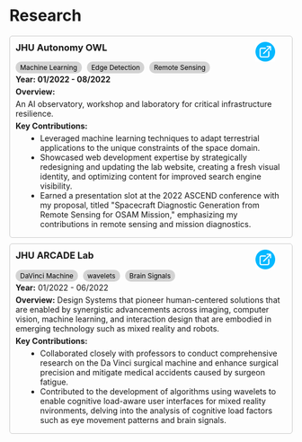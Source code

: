 <style>
.experience-card {
  border: 1px solid #ccc;
  border-radius: 5px;
  padding: 10px;
  margin-bottom: 10px;
  cursor: pointer; /* Add cursor pointer to indicate clickable */
  transition: transform 0.3s ease; /* Add transition for smooth animation */
  position: relative;
}

.experience-card:hover {
  transform: scale(1.05); /* Enlarge the card on hover */
}

.experience-card h3 {
  margin-top: 0;
}

.experience-card p {
  margin: 5px 0;
}

.experience-card ul {
  margin-top: 5px;
  margin-bottom: 5px;
}

.experience-card li {
  margin-left: 20px;
}

.experience-card .skills {
  margin-top: 5px;
}

.experience-card .skills span {
  background-color: #D3D3D3;
  color: #000000;
  padding: 3px 8px;
  border-radius: 10px;
  margin-right: 5px;
  font-size: 12px;
}

.external-link {
  position: absolute;
  top: 10px;
  right: 30px;
  width: 35px;
  height: 35px;
  cursor: pointer;
}
</style>

<script>
// JavaScript to toggle expand/collapse when clicking on the card title
document.addEventListener("DOMContentLoaded", function() {
  var cards = document.querySelectorAll('.experience-card');
  cards.forEach(function(card) {
    var title = card.querySelector('h3');
    var details = card.querySelector('details');
    title.addEventListener('click', function() {
      details.open = !details.open;
    });
  });
});
</script>

# Research

<div class="experience-card" id="research1">
  <h3>JHU Autonomy OWL</h3>
  <a href="https://owl.wse.jhu.edu/projects-2/" class="external-link" target="_blank">
    <img src="ext_link_icon.png" />
  </a>
  <p class="skills">
    <span>Machine Learning</span>
    <span>Edge Detection</span>
    <span>Remote Sensing</span>
  </p>
    <strong>Year: 01/2022 - 08/2022</strong>
    <p><strong>Overview:</strong></p>
    <p>An AI observatory, workshop and laboratory for critical infrastructure resilience.</p>
    <p><strong>Key Contributions:</strong></p>
    <ul>
      <li>Leveraged machine learning techniques to adapt terrestrial applications to the unique constraints of the space domain.</li>
      <li>Showcased web development expertise by strategically redesigning and updating the lab website, creating a fresh visual
        identity, and optimizing content for improved search engine visibility.</li>
      <li>Earned a presentation slot at the 2022 ASCEND conference with my proposal, titled "Spacecraft Diagnostic Generation from
        Remote Sensing for OSAM Mission," emphasizing my contributions in remote sensing and mission diagnostics.</li>
    </ul>
  </details>
</div>

<div class="experience-card" id="research2">
  <h3>JHU ARCADE Lab</h3>
  <a href="https://arcade.cs.jhu.edu/" class="external-link" target="_blank">
    <img src="ext_link_icon.png" />
  </a>
  <p class="skills">
    <span>DaVinci Machine</span>
    <span>wavelets</span>
    <span>Brain Signals</span>
  </p>
    <strong>Year:</strong> 01/2022 - 06/2022
    <!-- Your detailed content for Project Name 1 goes here -->
    <p><strong>Overview:</strong> Design Systems that pioneer human-centered solutions that are enabled by synergistic advancements across imaging, computer vision, machine learning, and interaction design that are embodied in emerging technology such as mixed reality and robots.</p>
    <p><strong>Key Contributions:</strong></p>
    <ul>
      <li>Collaborated closely with professors to conduct comprehensive research on the Da Vinci surgical machine and enhance
        surgical precision and mitigate medical accidents caused by surgeon fatigue.</li>
      <li>Contributed to the development of algorithms using wavelets to enable cognitive load-aware user interfaces for mixed reality
        nvironments, delving into the analysis of cognitive load factors such as eye movement patterns and brain signals.</li>
    </ul>
</div>
